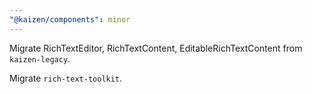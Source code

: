 ```yaml
---
"@kaizen/components": minor
---
```


Migrate RichTextEditor, RichTextContent, EditableRichTextContent from `kaizen-legacy`.

Migrate `rich-text-toolkit`.
